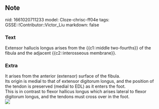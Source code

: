 ## Note
nid: 1661020711233
model: Cloze-chrisc-ff04e
tags: GSSE::!Contributor::Victor_Liu
markdown: false

### Text
Extensor hallucis longus arises from the {{c1::middle two-fourths}} of the fibula and the adjacent {{c2::interosseous membrane}}.

### Extra
<div>
  It arises from the anterior (extensor) surface of the fibula.
</div>
<div>
  Its origin is medial to that of extensor digitorum longus, and
  the position of the tendon is preserved (medial to EDL) as it
  enters the foot.
</div>
<div>
  This is in contrast to flexor hallicus longus which arises
  lateral to flexor digitorum longus, and the tendons must cross
  over in the foot.
</div><img src=
"paste-a111500763e13f10b60f59cc220b234afa530fac.jpg">
